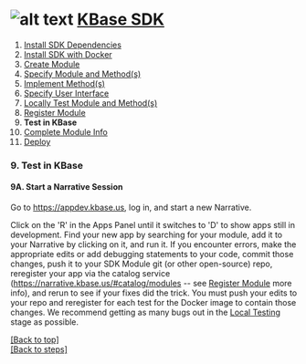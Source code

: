 # <A NAME="top"></A>![alt text](https://avatars2.githubusercontent.com/u/1263946?v=3&s=84 "KBase") [KBase SDK](../README.md)

1. [Install SDK Dependencies](kb_sdk_dependencies.md)
2. [Install SDK with Docker](kb_sdk_dockerized_install.md)
3. [Create Module](kb_sdk_create_module.md)
4. [Specify Module and Method(s)](kb_sdk_edit_module.md)
5. [Implement Method(s)](kb_sdk_impl_methods.md)
6. [Specify User Interface](kb_sdk_make_ui.md)
7. [Locally Test Module and Method(s)](kb_sdk_local_test_module.md)
8. [Register Module](kb_sdk_register_module.md)
9. **Test in KBase**
10. [Complete Module Info](kb_sdk_complete_module_info.md)
11. [Deploy](kb_sdk_deploy.md)


### 9. Test in KBase

#### 9A. Start a Narrative Session

Go to https://appdev.kbase.us, log in, and start a new Narrative.

Click on the 'R' in the Apps Panel until it switches to 'D' to show apps still in development.  Find your new app by searching for your module, add it to your Narrative by clicking on it, and run it. If you encounter errors, make the appropriate edits or add debugging statements to your code, commit those changes, push it to your SDK Module git (or other open-source) repo, reregister your app via the catalog service (https://narrative.kbase.us/#catalog/modules -- see [Register Module](kb_sdk_register_module.md) more info), and rerun to see if your fixes did the trick.  You must push your edits to your repo and reregister for each test for the Docker image to contain those changes.  We recommend getting as many bugs out in the [Local Testing](kb_sdk_local_test_module.md) stage as possible.

[\[Back to top\]](#top)<br>
[\[Back to steps\]](../README.md#steps)
